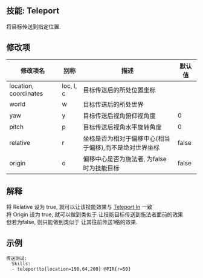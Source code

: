 技能: Teleport
--------------------------

将目标传送到指定位置.

修改项
----------

| 修改项名 | 别称    | 描述                                                                                                    | 默认值 |
|-----------|------------|----------------------------------------------------------------------------------------------------------------|---------------|
| location, coordinates | loc, l, c | 目标传送后的所处位置坐标                     |               |
| world                 | w         | 目标传送后的所处世界              |               |
| yaw                   | y         | 目标传送后视角俯仰视角度                   | 0             |
| pitch                 | p         | 目标传送后视角水平旋转角度                      | 0             |
| relative                 | r        | 坐标是否为相对于偏移中心(相当于偏移),而不是绝对世界坐标 | false              |
| origin                | o         | 偏移中心是否为施法者, 为false时为技能目标 | false |

解释
---

将 Relative 设为 true, 就可以让该技能效果与 [Teleport In](/技能/列表/teleportin) 一致  
将 Origin 设为 true, 就可以做到类似于 让技能目标传送到施法者面前的效果  
但若为false, 则只能做到类似于 让其往前传送1格的效果.

示例
--------

    传送测试:
      Skills:
      - teleportto{location=190,64,200} @PIR{r=50}
